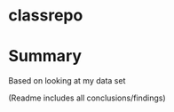 # classrepo

# Summary

Based on looking at my data set

(Readme includes all conclusions/findings)

